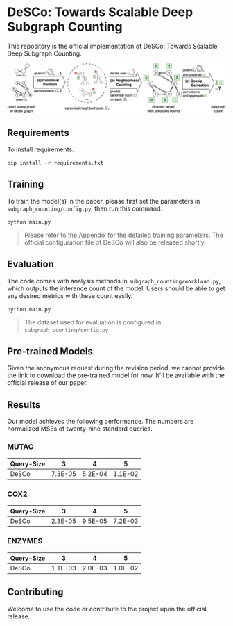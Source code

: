# DeSCo: Towards Scalable Deep Subgraph Counting

This repository is the official implementation of DeSCo: Towards Scalable Deep Subgraph Counting.  

![DeSCo workflow](github_resource/workflow.png?raw=true "DeSCo workflow")

## Requirements

To install requirements:

```setup
pip install -r requirements.txt
```

## Training

To train the model(s) in the paper, please first set the parameters in `subgraph_counting/config.py`, then run this command:

```train
python main.py
```

> Please refer to the Appendix for the detailed training parameters. The official configuration file of DeSCo will also be released shortly.

## Evaluation

The code comes with analysis methods in `subgraph_counting/workload.py`, which outputs the inference count of the model. Users should be able to get any desired metrics with these count easily.

```eval
python main.py
```

> The dataset used for evaluation is configured in `subgraph_counting/config.py`

## Pre-trained Models

Given the anonymous request during the revision period, we cannot provide the link to download the pre-trained model for now. It'll be available with the official release of our paper.
## Results

Our model achieves the following performance. The numbers are normalized MSEs of twenty-nine standard queries.

### MUTAG

 Query-Size   | 3       | 4       | 5  
------------|:-------:|:-------:|:-------:
 DeSCo | 7.3E-05 | 5.2E-04 | 1.1E-02

### COX2

 Query-Size   | 3       | 4       | 5  
------------|:-------:|:-------:|:-------:
 DeSCo | 2.3E-05 | 9.5E-05 | 7.2E-03

### ENZYMES

 Query-Size   | 3       | 4       | 5  
------------|:-------:|:-------:|:-------:
 DeSCo | 1.1E-03 | 2.0E-03 | 1.0E-02

## Contributing

Welcome to use the code or contribute to the project upon the official release.
